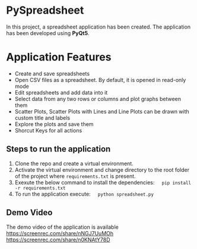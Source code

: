 # PySpreadsheet


In this project, a spreadsheet application has been created. The application has been developed using **PyQt5**. 

# Application Features

- Create and save spreadsheets
- Open CSV files as a spreadsheet. By default, it  is opened in read-only mode
- Edit spreadsheets and add data into it
- Select data from any two rows or columns and plot graphs between them
- Scatter Plots, Scatter Plots with Lines and Line Plots can be drawn with custom title and labels
- Explore the plots and save them
- Shorcut Keys for all actions

## Steps to run the application

1. Clone the repo and create a virtual environment.
2. Activate the virtual environment and change directory to the root folder of the project where `requirements.txt` is present.
3. Exexute the below command to install the dependencies:
    &nbsp; &nbsp;  ```pip install -r requirements.txt```
4. To run the application execute:
    &nbsp; &nbsp;  ```python spreadsheet.py```

## Demo Video

The demo video of the application is available
https://screenrec.com/share/nNGJ7UuMOh
https://screenrec.com/share/n0KNAtY78D
